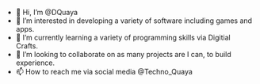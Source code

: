- 👋 Hi, I’m @DQuaya
- 👀 I’m interested in developing a variety of software including games and apps.
- 🌱 I’m currently learning a variety of programming skills via Digitial Crafts.
- 💞️ I’m looking to collaborate on as many projects are I can, to build experience.
- 📫 How to reach me via social media @Techno_Quaya

<!---
DQuaya/DQuaya is a ✨ special ✨ repository because its `README.md` (this file) appears on your GitHub profile.
You can click the Preview link to take a look at your changes.
--->

